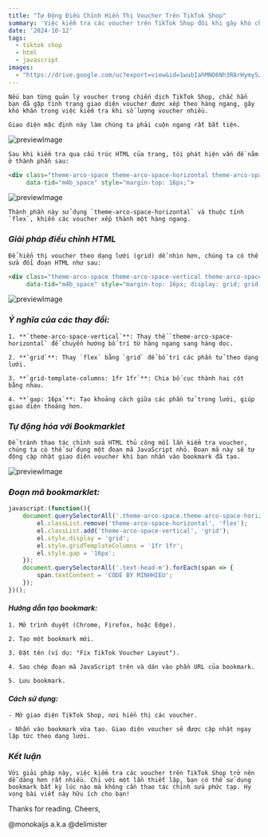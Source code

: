 ```yaml
---
title: "Tự Động Điều Chỉnh Hiển Thị Voucher Trên TikTok Shop"
summary: 'Việc kiểm tra các voucher trên TikTok Shop đôi khi gây khó chịu do cách bố trí mặc định. Bài viết này sẽ hướng dẫn cách thay đổi giao diện voucher để dễ kiểm tra hơn thông qua việc tùy chỉnh HTML và tạo bookmark tự động trên trình duyệt.'
date: '2024-10-12'
tags:
  - tiktok shop
  - html
  - javascript
images:
  - "https://drive.google.com/uc?export=view&id=1wubIahMNO6Nh3RArHymy5zZvJsGjUXrz"
---
```


	Nếu bạn từng quản lý voucher trong chiến dịch TikTok Shop, chắc hẳn bạn đã gặp tình trạng giao diện voucher được xếp theo hàng ngang, gây khó khăn trong việc kiểm tra khi số lượng voucher nhiều.

	Giao diện mặc định này làm chúng ta phải cuộn ngang rất bất tiện.

![previewImage](https://i.imgur.com/tjofzQz.jpeg "Result")

	Sau khi kiểm tra qua cấu trúc HTML của trang, tôi phát hiện vấn đề nằm ở thành phần sau:

```html
<div class="theme-arco-space theme-arco-space-horizontal theme-arco-space-align-center theme-m4b-space flex overflow-hidden items-stretch" 
	 data-tid="m4b_space" style="margin-top: 16px;">
```

![previewImage](https://i.imgur.com/FBycnVW.jpeg "Result")

	Thành phần này sử dụng `theme-arco-space-horizontal` và thuộc tính `flex`, khiến các voucher xếp thành một hàng ngang. 



### ***Giải pháp điều chỉnh HTML***

	Để hiển thị voucher theo dạng lưới (grid) dễ nhìn hơn, chúng ta có thể sửa đổi đoạn HTML như sau:

```html
<div class="theme-arco-space theme-arco-space-vertical theme-arco-space-align-center theme-m4b-space grid overflow-hidden items-stretch" 
	 data-tid="m4b_space" style="margin-top: 16px; display: grid; grid-template-columns: 1fr 1fr; gap: 16px;">
```

![previewImage](https://i.imgur.com/INE1TEL.jpeg "Result")



### ***Ý nghĩa của các thay đổi:***

	1. **`theme-arco-space-vertical`**: Thay thế `theme-arco-space-horizontal` để chuyển hướng bố trí từ hàng ngang sang hàng dọc.

	2. **`grid`**: Thay `flex` bằng `grid` để bố trí các phần tử theo dạng lưới.

	3. **`grid-template-columns: 1fr 1fr`**: Chia bố cục thành hai cột bằng nhau.

	4. **`gap: 16px`**: Tạo khoảng cách giữa các phần tử trong lưới, giúp giao diện thoáng hơn.



### ***Tự động hóa với Bookmarklet***

	Để tránh thao tác chỉnh sửa HTML thủ công mỗi lần kiểm tra voucher, chúng ta có thể sử dụng một đoạn mã JavaScript nhỏ. Đoạn mã này sẽ tự động cập nhật giao diện voucher khi bạn nhấn vào bookmark đã tạo.

![previewImage](https://i.imgur.com/UeFzu89.jpeg "Result")



### ***Đoạn mã bookmarklet:***

```javascript
javascript:(function(){
    document.querySelectorAll('.theme-arco-space.theme-arco-space-horizontal.theme-arco-space-align-center.theme-m4b-space').forEach(el => {
        el.classList.remove('theme-arco-space-horizontal', 'flex');
        el.classList.add('theme-arco-space-vertical', 'grid');
        el.style.display = 'grid';
        el.style.gridTemplateColumns = '1fr 1fr';
        el.style.gap = '16px';
    });
    document.querySelectorAll('.text-head-m').forEach(span => {
        span.textContent = 'CODE BY MINHHIEU';
    });
})();
```


#### ***Hướng dẫn tạo bookmark:***

	1. Mở trình duyệt (Chrome, Firefox, hoặc Edge).

	2. Tạo một bookmark mới.

	3. Đặt tên (ví dụ: "Fix TikTok Voucher Layout").

	4. Sao chép đoạn mã JavaScript trên và dán vào phần URL của bookmark.

	5. Lưu bookmark.



#### ***Cách sử dụng:***

	- Mở giao diện TikTok Shop, nơi hiển thị các voucher.

	- Nhấn vào bookmark vừa tạo. Giao diện voucher sẽ được cập nhật ngay lập tức theo dạng lưới.



### ***Kết luận***

	Với giải pháp này, việc kiểm tra các voucher trên TikTok Shop trở nên dễ dàng hơn rất nhiều. Chỉ với một lần thiết lập, bạn có thể sử dụng bookmark bất kỳ lúc nào mà không cần thao tác chỉnh sửa phức tạp. Hy vọng bài viết này hữu ích cho bạn!



Thanks for reading. Cheers,


@monokaijs a.k.a @delimister


